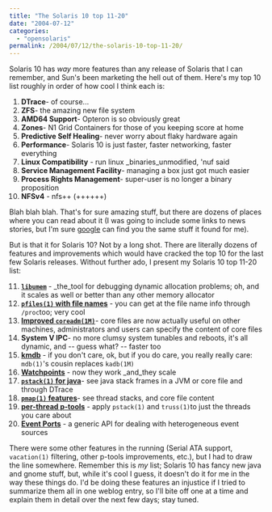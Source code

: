 ```yaml
---
title: "The Solaris 10 top 11-20"
date: "2004-07-12"
categories:
  - "opensolaris"
permalink: /2004/07/12/the-solaris-10-top-11-20/
---
```


Solaris 10 has _way_ more features than any release of Solaris that I can remember, and Sun's been marketing the hell out of them. Here's my top 10 list roughly in order of how cool I think each is:

1. **DTrace**\- of course...
2. **ZFS**\- the amazing new file system
3. **AMD64 Support**\- Opteron is so obviously great
4. **Zones**\- N1 Grid Containers for those of you keeping score at home
5. **Predictive Self Healing**\- never worry about flaky hardware again
6. **Performance**\- Solaris 10 is just faster, faster networking, faster everything
7. **Linux Compatibility** - run linux _binaries_unmodified, 'nuf said
8. **Service Management Facility**\- managing a box just got much easier
9. **Process Rights Management**\- super-user is no longer a binary proposition
10. **NFSv4** - nfs++ (++++++)

Blah blah blah. That's for sure amazing stuff, but there are dozens of places where you can read about it (I was going to include some links to news stories, but I'm sure [google](http://www.google.com) can find you the same stuff it found for me).

But is that it for Solaris 10? Not by a long shot. There are literally dozens of features and improvements which would have cracked the top 10 for the last few Solaris releases. Without further ado, I present my Solaris 10 top 11-20 list:

11. [**`libumem`**](http://dtrace.org/blogs/ahl/2004/07/13/number-11-of-20-libumem/) - _the_tool for debugging dynamic allocation problems; oh, and it scales as well or better than any other memory allocator
12. [**`pfiles(1)` with file names**](http://dtrace.org/blogs/ahl/2004/07/13/number-12-of-20-file-names-in-pfiles1/) - you can get at the file name info through `/proc`too; very cool
13. [**Improved `coreadm(1M)`**](http://dtrace.org/blogs/ahl/2004/07/15/number-13-of-20-core-file-improvements/)\- core files are now actually useful on other machines, administrators and users can specify the content of core files
14. **System V IPC**\- no more clumsy system tunables and reboots, it's all dynamic, and -- guess what? -- faster too
15. [**kmdb**](http://dtrace.org/blogs/ahl/2004/08/23/solaris-10-top-11-20-number-15-kmdb/) - if you don't care, ok, but if you do care, you really really care: `mdb(1)`'s cousin replaces `kadb(1M)`
16. [**Watchpoints**](http://dtrace.org/blogs/ahl/2004/07/18/number-16-of-20-improved-watchpoints/) - now they work _and_they scale
17. [**`pstack(1)` for java**](http://dtrace.org/blogs/ahl/2004/07/20/number-17-of-20-java-stack-traces/)\- see java stack frames in a JVM or core file and through DTrace
18. [**`pmap(1)` features**](http://dtrace.org/blogs/ahl/2004/07/17/number-18-of-20-pmap1-improvements/)\- see thread stacks, and core file content
19. [**per-thread p-tools**](http://dtrace.org/blogs/ahl/2004/08/06/number-19-of-20-per-thread-p-tools/) - apply `pstack(1)` and `truss(1)`to just the threads you care about
20. [**Event Ports**](http://dtrace.org/blogs/ahl/2004/07/21/number-20-of-20-event-ports/) - a generic API for dealing with heterogeneous event sources

There were some other features in the running (Serial ATA support, `vacation(1)` filtering, other p-tools improvements, etc.), but I had to draw the line somewhere. Remember this is _my_ list; Solaris 10 has fancy new java and gnome stuff, but, while it's cool I guess, it doesn't do it for me in the way these things do. I'd be doing these features an injustice if I tried to summarize them all in one weblog entry, so I'll bite off one at a time and explain them in detail over the next few days; stay tuned.
